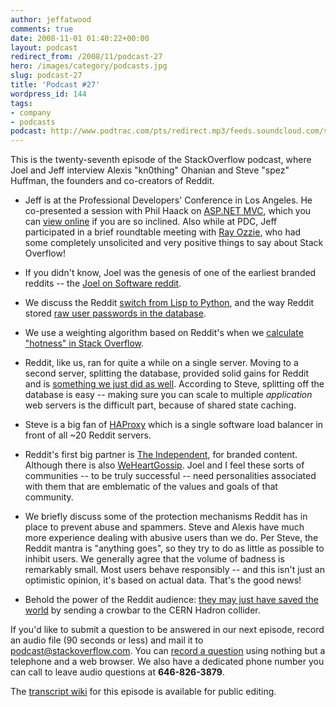 ```yaml
---
author: jeffatwood
comments: true
date: 2008-11-01 01:40:22+00:00
layout: podcast
redirect_from: /2008/11/podcast-27
hero: /images/category/podcasts.jpg
slug: podcast-27
title: 'Podcast #27'
wordpress_id: 144
tags:
- company
- podcasts
podcast: http://www.podtrac.com/pts/redirect.mp3/feeds.soundcloud.com/stream/14378210-stack-exchange-stack-overflow-podcast-51.mp3
---
```



This is the twenty-seventh episode of the StackOverflow podcast, where Joel and Jeff interview Alexis "kn0thing" Ohanian and Steve "spez" Huffman, the founders and co-creators of Reddit.






  * Jeff is at the Professional Developers' Conference in Los Angeles. He co-presented a session with Phil Haack on [ASP.NET MVC](http://www.google.com/url?sa=t&source=web&ct=res&cd=1&url=http%3A%2F%2Fwww.asp.net%2Fmvc%2F&ei=eRUJSdniKZKasAOxw7ibDw&usg=AFQjCNG1FWlq5gZ1lBZOIcCgJoB9yLn9pA&sig2=VpUa916wqqPdZdHr84K2Mg), which you can [view online](http://channel9.msdn.com/pdc2008/PC21/) if you are so inclined. Also while at PDC, Jeff participated in a brief roundtable meeting with [Ray Ozzie](http://en.wikipedia.org/wiki/Ray_Ozzie), who had some completely unsolicited and very positive things to say about Stack Overflow!


  * If you didn't know, Joel was the genesis of one of the earliest branded reddits -- the [Joel on Software reddit](http://www.reddit.com/r/joel/).


  * We discuss the Reddit [switch from Lisp to Python](http://www.aaronsw.com/weblog/rewritingreddit), and the way Reddit stored [raw user passwords in the database](http://blog.moertel.com/articles/2006/12/15/never-store-passwords-in-a-database).


  * We use a weighting algorithm based on Reddit's when we [calculate "hotness" in Stack Overflow](http://stackoverflow.com/questions/24066/what-formula-should-be-used-to-determine-hot-questions).


  * Reddit, like us, ran for quite a while on a single server. Moving to a second server, splitting the database, provided solid gains for Reddit and is [something we just did as well](http://blog.stackoverflow.com/2008/10/adde-a-second-server/). According to Steve, splitting off the database is easy -- making sure you can scale to multiple _application_ web servers is the difficult part, because of shared state caching.


  * Steve is a big fan of [HAProxy](http://haproxy.1wt.eu/) which is a single software load balancer in front of all ~20 Reddit servers.


  * Reddit's first big partner is [The Independent](http://www.reddit.com/r/independent/), for branded content. Although there is also [WeHeartGossip](http://www.weheartgossip.com/). Joel and I feel these sorts of communities -- to be truly successful -- need personalities associated with them that are emblematic of the values and goals of that community.


  * We briefly discuss some of the protection mechanisms Reddit has in place to prevent abuse and spammers. Steve and Alexis have much more experience dealing with abusive users than we do. Per Steve, the Reddit mantra is "anything goes", so they try to do as little as possible to inhibit users. We generally agree that the volume of badness is remarkably small. Most users behave responsibly -- and this isn't just an optimistic opinion, it's based on actual data. That's the good news!


  * Behold the power of the Reddit audience: [they may just have saved the world](http://www.redditall.com/2008/08/great-idea-reddit-crowbar-for-cernlhc.html) by sending a crowbar to the CERN Hadron collider.





If you'd like to submit a question to be answered in our next episode, record an audio file (90 seconds or less) and mail it to [podcast@stackoverflow.com](mailto:podcast@stackoverflow.com). You can [record a question](http://blog.stackoverflow.com/index.php/2008/05/recording-podcast-questions-using-your-telephone/) using nothing but a telephone and a web browser. We also have a dedicated phone number you can call to leave audio questions at **646-826-3879**.






The [transcript wiki](https://stackoverflow.fogbugz.com/default.asp?W25965) for this episode is available for public editing.


